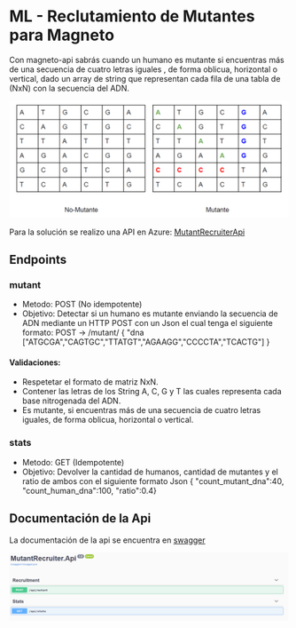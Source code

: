 # ML - Reclutamiento de Mutantes para Magneto

Con magneto-api sabrás cuando un humano es mutante si encuentras más de una secuencia de cuatro letras iguales , de forma oblicua, horizontal o vertical, dado un array de string que representan cada fila de una tabla de (NxN) con la secuencia del ADN.

![enter image description here](https://github.com/fernandomajeric/mutant-recruiter/blob/master/docs/Capture.PNG)

Para la solución se realizo una API en Azure: [MutantRecruiterApi](https://mutantrecruiterapi20200706030223.azurewebsites.net)

## Endpoints

### mutant
* Metodo: POST (No idempotente)
* Objetivo: Detectar si un humano es mutante enviando la secuencia de ADN mediante un HTTP POST con un Json el cual tenga el siguiente formato: POST → /mutant/ { "dna ["ATGCGA","CAGTGC","TTATGT","AGAAGG","CCCCTA","TCACTG"] }
 #### Validaciones: 
* Respetetar el formato de matriz NxN.
* Contener las letras de los String A, C, G y T las cuales representa cada base nitrogenada del ADN. 
* Es mutante, si encuentras más de una secuencia de cuatro letras iguales, de forma oblicua, horizontal o vertical.

### stats
* Metodo: GET (Idempotente)
* Objetivo: Devolver la cantidad de humanos, cantidad de mutantes y el ratio de ambos con el siguiente formato Json { "count_mutant_dna":40, "count_human_dna":100, "ratio":0.4}

## Documentación de la Api

La documentación de la api se encuentra en [swagger](https://mutantrecruiterapi20200706030223.azurewebsites.net/index.html)

![enter image description here](https://github.com/fernandomajeric/mutant-recruiter/blob/master/docs/Capture3.PNG)

